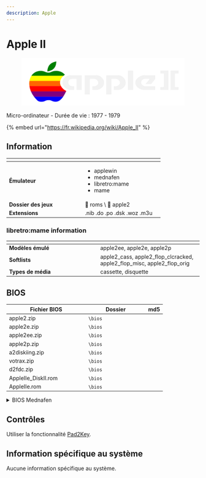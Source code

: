 ```yaml
---
description: Apple
---
```


# Apple II

<div align="left">

<figure><img src="https://raw.githubusercontent.com/fabricecaruso/es-theme-carbon/52ff37c9e265587d006945a2ba695b5a962b3a3d/art/logos/apple2.svg" alt=""><figcaption></figcaption></figure>

</div>

Micro-ordinateur - Durée de vie : 1977 - 1979

{% embed url="https://fr.wikipedia.org/wiki/Apple_II" %}

## Information

<table data-header-hidden><thead><tr><th width="184"></th><th></th><th data-hidden></th></tr></thead><tbody><tr><td><strong>Émulateur</strong></td><td><ul><li>applewin</li><li>mednafen</li><li>libretro:mame</li><li>mame</li></ul></td><td></td></tr><tr><td><strong>Dossier des jeux</strong></td><td><span data-gb-custom-inline data-tag="emoji" data-code="1f4c1">📁</span> roms \ <span data-gb-custom-inline data-tag="emoji" data-code="1f4c2">📂</span> apple2</td><td></td></tr><tr><td><strong>Extensions</strong></td><td>.nib .do .po .dsk .woz .m3u</td><td></td></tr></tbody></table>

### libretro:mame information

<table data-header-hidden><thead><tr><th width="224"></th><th></th></tr></thead><tbody><tr><td><strong>Modèles émulé</strong></td><td>apple2ee, apple2e, apple2p</td></tr><tr><td><strong>Softlists</strong></td><td>apple2_cass, apple2_flop_clcracked, apple2_flop_misc, apple2_flop_orig</td></tr><tr><td><strong>Types de média</strong></td><td>cassette, disquette</td></tr></tbody></table>

## BIOS

<table><thead><tr><th width="193">Fichier BIOS</th><th width="142.03610108303252">Dossier</th><th>md5</th></tr></thead><tbody><tr><td>apple2.zip</td><td><code>\bios</code></td><td></td></tr><tr><td>apple2e.zip</td><td><code>\bios</code></td><td></td></tr><tr><td>apple2ee.zip</td><td><code>\bios</code></td><td></td></tr><tr><td>apple2p.zip</td><td><code>\bios</code></td><td></td></tr><tr><td>a2diskiing.zip</td><td><code>\bios</code></td><td></td></tr><tr><td>votrax.zip</td><td><code>\bios</code></td><td></td></tr><tr><td>d2fdc.zip</td><td><code>\bios</code></td><td></td></tr><tr><td>AppleIIe_DiskII.rom</td><td><code>\bios</code></td><td></td></tr><tr><td>AppleIIe.rom</td><td><code>\bios</code></td><td></td></tr></tbody></table>



<details>

<summary>BIOS Mednafen</summary>

apple2-int-auto.rom\
apple2-asoft-auto.rom\
disk2-13boot.rom\
disk2-13seq.rom\
disk2-16boot.rom\
disk2-16seq.rom

</details>

## Contrôles

Utiliser la fonctionnalité [Pad2Key](../../../../controleurs/pad2key.md).

## Information spécifique au système

Aucune information spécifique au système.
